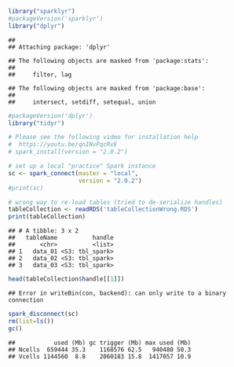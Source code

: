 <!-- README.md is generated from README.Rmd. Please edit that file -->
``` r
library("sparklyr")
#packageVersion('sparklyr')
library("dplyr")
```

    ## 
    ## Attaching package: 'dplyr'

    ## The following objects are masked from 'package:stats':
    ## 
    ##     filter, lag

    ## The following objects are masked from 'package:base':
    ## 
    ##     intersect, setdiff, setequal, union

``` r
#packageVersion('dplyr')
library("tidyr")

# Please see the following video for installation help
#  https://youtu.be/qnINvPqcRvE
# spark_install(version = "2.0.2")

# set up a local "practice" Spark instance
sc <- spark_connect(master = "local",
                    version = "2.0.2")
#print(sc)
```

``` r
# wrong way to re-load tables (tried to de-serialize handles)
tableCollection <- readRDS('tableCollectionWrong.RDS')
print(tableCollection)
```

    ## # A tibble: 3 x 2
    ##   tableName          handle
    ##       <chr>          <list>
    ## 1   data_01 <S3: tbl_spark>
    ## 2   data_02 <S3: tbl_spark>
    ## 3   data_03 <S3: tbl_spark>

``` r
head(tableCollection$handle[[1]])
```

    ## Error in writeBin(con, backend): can only write to a binary connection

``` r
spark_disconnect(sc)
rm(list=ls())
gc()
```

    ##           used (Mb) gc trigger (Mb) max used (Mb)
    ## Ncells  659444 35.3    1168576 62.5   940480 50.3
    ## Vcells 1144560  8.8    2060183 15.8  1417057 10.9
